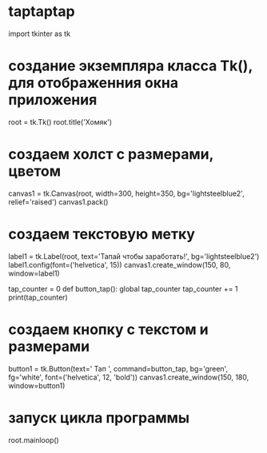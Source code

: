 # taptaptap
import tkinter as tk

# создание экземпляра класса Tk(), для отображенния окна приложения
root = tk.Tk()
root.title('Хомяк')
# создаем холст с размерами, цветом
canvas1 = tk.Canvas(root, width=300, height=350, bg='lightsteelblue2', relief='raised')
canvas1.pack()

# создаем текстовую метку
label1 = tk.Label(root, text='Тапай чтобы заработать!', bg='lightsteelblue2')
label1.config(font=('helvetica', 15))
canvas1.create_window(150, 80, window=label1)

tap_counter = 0
def button_tap():
    global tap_counter
    tap_counter += 1
    print(tap_counter)


# создаем кнопку с текстом и размерами
button1 = tk.Button(text='      Тап     ', command=button_tap, bg='green', fg='white',
                    font=('helvetica', 12, 'bold'))
canvas1.create_window(150, 180, window=button1)

# запуск цикла программы
root.mainloop()
